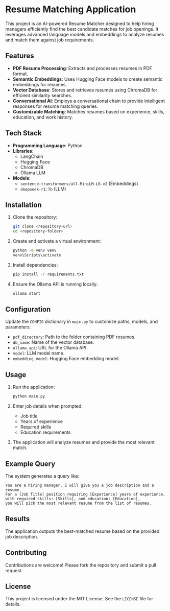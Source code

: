 # Resume Matching Application

This project is an AI-powered Resume Matcher designed to help hiring managers efficiently find the best candidate matches for job openings. It leverages advanced language models and embeddings to analyze resumes and match them against job requirements.

## Features

- **PDF Resume Processing**: Extracts and processes resumes in PDF format.
- **Semantic Embeddings**: Uses Hugging Face models to create semantic embeddings for resumes.
- **Vector Database**: Stores and retrieves resumes using ChromaDB for efficient similarity searches.
- **Conversational AI**: Employs a conversational chain to provide intelligent responses for resume matching queries.
- **Customizable Matching**: Matches resumes based on experience, skills, education, and work history.

## Tech Stack

- **Programming Language**: Python
- **Libraries**: 
  - LangChain
  - Hugging Face
  - ChromaDB
  - Ollama LLM
- **Models**: 
  - `sentence-transformers/all-MiniLM-L6-v2` (Embeddings)
  - `deepseek-r1:7b` (LLM)

## Installation

1. Clone the repository:
   ```bash
   git clone <repository-url>
   cd <repository-folder>
   ```

2. Create and activate a virtual environment:
   ```bash
   python -m venv venv
   venv\Scripts\activate
   ```

3. Install dependencies:
   ```bash
   pip install -r requirements.txt
   ```

4. Ensure the Ollama API is running locally:
   ```bash
   ollama start
   ```

## Configuration

Update the `CONFIG` dictionary in `main.py` to customize paths, models, and parameters:
- `pdf_directory`: Path to the folder containing PDF resumes.
- `db_name`: Name of the vector database.
- `ollama_api`: URL for the Ollama API.
- `model`: LLM model name.
- `embedding_model`: Hugging Face embedding model.

## Usage

1. Run the application:
   ```bash
   python main.py
   ```

2. Enter job details when prompted:
   - Job title
   - Years of experience
   - Required skills
   - Education requirements

3. The application will analyze resumes and provide the most relevant match.

## Example Query

The system generates a query like:
```
You are a hiring manager. I will give you a job description and a resume.
For a [Job Title] position requiring [Experience] years of experience,
with required skills: [Skills], and education: [Education],
you will pick the most relevant resume from the list of resumes.
```

## Results

The application outputs the best-matched resume based on the provided job description.

## Contributing

Contributions are welcome! Please fork the repository and submit a pull request.

## License

This project is licensed under the MIT License. See the `LICENSE` file for details.
